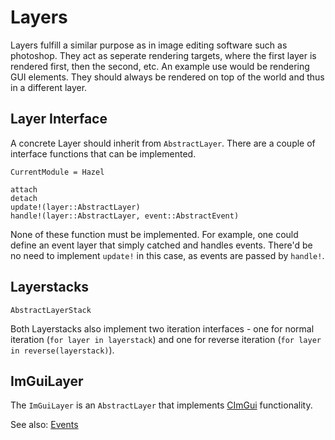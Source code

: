 # Layers

Layers fulfill a similar purpose as in image editing software such as photoshop. They act as seperate rendering targets, where the first layer is rendered first, then the second, etc. An example use would be rendering GUI elements. They should always be rendered on top of the world and thus in a different layer.

## Layer Interface

A concrete Layer should inherit from `AbstractLayer`.  There are a couple of interface functions that can be implemented.

```@meta
CurrentModule = Hazel
```

```@docs
attach
detach
update!(layer::AbstractLayer)
handle!(layer::AbstractLayer, event::AbstractEvent)
```

None of these function must be implemented. For example, one could define an event layer that simply catched and handles events. There'd be no need to implement `update!` in this case, as events are passed by `handle!`.


## Layerstacks


```@docs
AbstractLayerStack
```

Both Layerstacks also implement two iteration interfaces - one for normal iteration (`for layer in layerstack`) and one for reverse iteration (`for layer in reverse(layerstack)`).


## ImGuiLayer

The `ImGuiLayer` is an `AbstractLayer` that implements [CImGui](https://github.com/Gnimuc/CImGui.jl) functionality.


See also: [Events](@ref)
